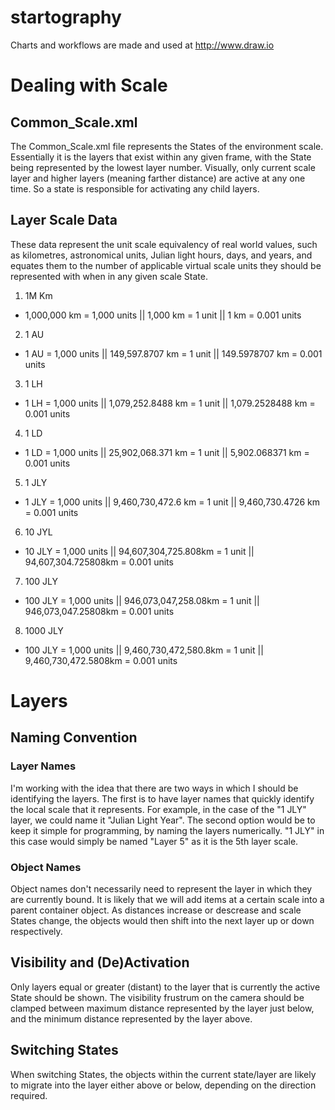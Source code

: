 # startography
Charts and workflows are made and used at http://www.draw.io

# Dealing with Scale
## Common_Scale.xml
The Common_Scale.xml file represents the States of the environment scale.  Essentially it is the layers
that exist within any given frame, with the State being represented by the lowest layer number.  Visually, only
current scale layer and higher layers (meaning farther distance) are active at any one time.  So a state is
responsible for activating any child layers.

## Layer Scale Data
These data represent the unit scale equivalency of real world values, such as kilometres, astronomical units,
Julian light hours, days, and years, and equates them to the number of applicable virtual scale units they
should be represented with when in any given scale State.

1. 1M Km
  * 1,000,000 km = 1,000 units || 1,000 km = 1 unit || 1 km = 0.001 units
2. 1 AU
  * 1 AU = 1,000 units || 149,597.8707 km = 1 unit || 149.5978707 km = 0.001 units
3. 1 LH
  * 1 LH = 1,000 units || 1,079,252.8488 km = 1 unit || 1,079.2528488 km = 0.001 units
4. 1 LD
  * 1 LD = 1,000 units || 25,902,068.371 km = 1 unit || 5,902.068371 km = 0.001 units
5. 1 JLY
  * 1 JLY = 1,000 units || 9,460,730,472.6 km = 1 unit || 9,460,730.4726 km = 0.001 units
6. 10 JYL
  * 10 JLY = 1,000 units || 94,607,304,725.808km = 1 unit || 94,607,304.725808km = 0.001 units
7. 100 JLY
  * 100 JLY = 1,000 units || 946,073,047,258.08km = 1 unit || 946,073,047.25808km = 0.001 units
8. 1000 JLY
  * 100 JLY = 1,000 units || 9,460,730,472,580.8km = 1 unit || 9,460,730,472.5808km = 0.001 units

# Layers
## Naming Convention
### Layer Names
I'm working with the idea that there are two ways in which I should be identifying the layers.  The first is to
have layer names that quickly identify the local scale that it represents.  For example, in the case of the "1
JLY" layer, we could name it "Julian Light Year".
The second option would be to keep it simple for programming, by naming the layers numerically.  "1 JLY" in
this case would simply be named "Layer 5" as it is the 5th layer scale.
### Object Names
Object names don't necessarily need to represent the layer in which they are currently bound.  It is likely that
we will add items at a certain scale into a parent container object.  As distances increase or descrease and
scale States change, the objects would then shift into the next layer up or down respectively.
## Visibility and (De)Activation
Only layers equal or greater (distant) to the layer that is currently the active State should be shown.  The 
visibility frustrum on the camera should be clamped between maximum distance represented by the layer just below,
and the minimum distance represented by the layer above.
## Switching States
When switching States, the objects within the current state/layer are likely to migrate into the layer either
above or below, depending on the direction required.

